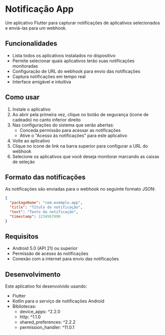 # Notificação App

Um aplicativo Flutter para capturar notificações de aplicativos selecionados e enviá-las para um webhook.

## Funcionalidades

- Lista todos os aplicativos instalados no dispositivo
- Permite selecionar quais aplicativos terão suas notificações monitoradas
- Configuração de URL do webhook para envio das notificações
- Captura notificações em tempo real
- Interface amigável e intuitiva

## Como usar

1. Instale o aplicativo
2. Ao abrir pela primeira vez, clique no botão de segurança (ícone de cadeado) no canto inferior direito
3. Nas configurações do sistema que serão abertas:
   - Conceda permissão para acessar as notificações
   - Ative o "Acesso às notificações" para este aplicativo
4. Volte ao aplicativo
5. Clique no ícone de link na barra superior para configurar a URL do webhook
6. Selecione os aplicativos que você deseja monitorar marcando as caixas de seleção

## Formato das notificações

As notificações são enviadas para o webhook no seguinte formato JSON:

```json
{
  "packageName": "com.exemplo.app",
  "title": "Título da notificação",
  "text": "Texto da notificação",
  "timestamp": 1234567890
}
```

## Requisitos

- Android 5.0 (API 21) ou superior
- Permissão de acesso às notificações
- Conexão com a internet para envio das notificações

## Desenvolvimento

Este aplicativo foi desenvolvido usando:

- Flutter
- Kotlin para o serviço de notificações Android
- Bibliotecas:
  - device_apps: ^2.2.0
  - http: ^1.1.0
  - shared_preferences: ^2.2.2
  - permission_handler: ^11.0.1
